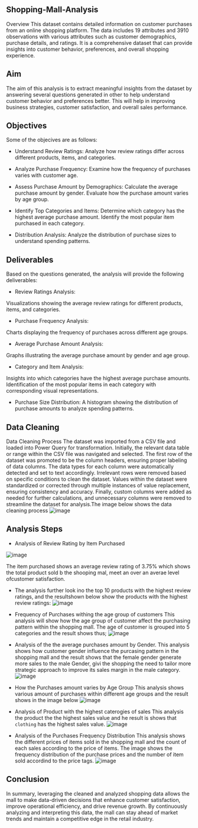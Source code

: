 ## Shopping-Mall-Analysis
Overview
This dataset contains detailed information on customer purchases from an online shopping platform. The data includes 19 attributes and 3910 observations with various attributes such as customer demographics, purchase details, and ratings. It is a comprehensive dataset that can provide insights into customer behavior, preferences, and overall shopping experience.

## Aim
The aim of this analysis is to extract meaningful insights from the dataset by answering several questions generated in other to help understand customer behavior and preferences better. This will help in improving business strategies, customer satisfaction, and overall sales performance.

## Objectives
Some of the objecives are as follows:

- Understand Review Ratings:
Analyze how review ratings differ across different products, items, and categories.

- Analyze Purchase Frequency:
Examine how the frequency of purchases varies with customer age.

- Assess Purchase Amount by Demographics:
Calculate the average purchase amount by gender.
Evaluate how the purchase amount varies by age group.

- Identify Top Categories and Items:
Determine which category has the highest average purchase amount.
Identify the most popular item purchased in each category.

- Distribution Analysis:
Analyze the distribution of purchase sizes to understand spending patterns.
## Deliverables
Based on the questions generated, the analysis will provide the following deliverables:

- Review Ratings Analysis:

Visualizations showing the average review ratings for different products, items, and categories.
- Purchase Frequency Analysis:

Charts displaying the frequency of purchases across different age groups.
- Average Purchase Amount Analysis:

Graphs illustrating the average purchase amount by gender and age group.
- Category and Item Analysis:

Insights into which categories have the highest average purchase amounts.
Identification of the most popular items in each category with corresponding visual representations.

- Purchase Size Distribution:
A histogram showing the distribution of purchase amounts to analyze spending patterns.
## Data Cleaning
Data Cleaning Process
The dataset was imported from a CSV file and loaded into Power Query for transformation. Initially, the relevant data table or range within the CSV file was navigated and selected. The first row of the dataset was promoted to be the column headers, ensuring proper labeling of data columns. The data types for each column were automatically detected and set to text accordingly. Irrelevant rows were removed based on specific conditions to clean the dataset. Values within the dataset were standardized or corrected through multiple instances of value replacement, ensuring consistency and accuracy. Finally, custom columns were added as needed for further calculations, and unnecessary columns were removed to streamline the dataset for analysis.The image below shows the data cleaning process
![image](https://github.com/user-attachments/assets/2ff581c3-6cca-443f-9711-7b076b38e645)


## Analysis Steps
- Analysis of Review Rating by Item Purchased

![image](https://github.com/user-attachments/assets/d2c3fa2b-b53b-45ab-8343-72cb417bfd15)

The item purchased shows an average review rating of 3.75% which shows the total product sold b the shooping mal, meet an over an averae level ofcustomer satisfaction.
- The analysis further look ino the top 10 products with the highest review ratings, and the resultshown below show the products with the highest review ratings:
![image](https://github.com/user-attachments/assets/789996bd-20e7-45f7-a640-4d05a5b7bcc2)

- Frequency of Purchases withing the age group of customers
This analysis will show how the age group of customer affect the purchasing pattern within the shopping mall. The age of customer is grouped into 5 categories and the result shows thus;
![image](https://github.com/user-attachments/assets/46d0b34d-4d51-44a0-a913-8e812610bc0d)
- Analysis of the the average purchases amount by Gender.
This analysis shows how customer gender influence the purcasing pattern in the shopping mall and the result shows that the female gender generate more sales to the male Gender, givi the shopping the need to tailor more strategic approach to improve its sales margin in the male category.
![image](https://github.com/user-attachments/assets/cbd0d596-fc89-4e03-9495-6bb5678b32e1)
- How the Purchases amount varies by Age Group
This analysis shows various amount of purchases within different age groups and the result shows in the image below
![image](https://github.com/user-attachments/assets/365c13d8-5837-4d83-821b-48011034b952)

- Analysis of Product with the highest caterogies of sales
This analysis the product the the highest sales value and he result is shows that `clothing` has the highest sales value.
![image](https://github.com/user-attachments/assets/59106929-b322-4b0a-8cb1-d80a6308b6b6)
- Analysis of the Purchases Frequency Distribution
This analysis shows the different prices of items sold in the shopping mall and the count of each sales according to the price of items. The image shows the frequency distribution of the purchase prices and the number of item sold accordind to the price tags. 
![image](https://github.com/user-attachments/assets/7a03adc0-819b-4709-ad53-c9b1df2eab3f)

## Conclusion
In summary, leveraging the cleaned and analyzed shopping data allows the mall to make data-driven decisions that enhance customer satisfaction, improve operational efficiency, and drive revenue growth. By continuously analyzing and interpreting this data, the mall can stay ahead of market trends and maintain a competitive edge in the retail industry.






